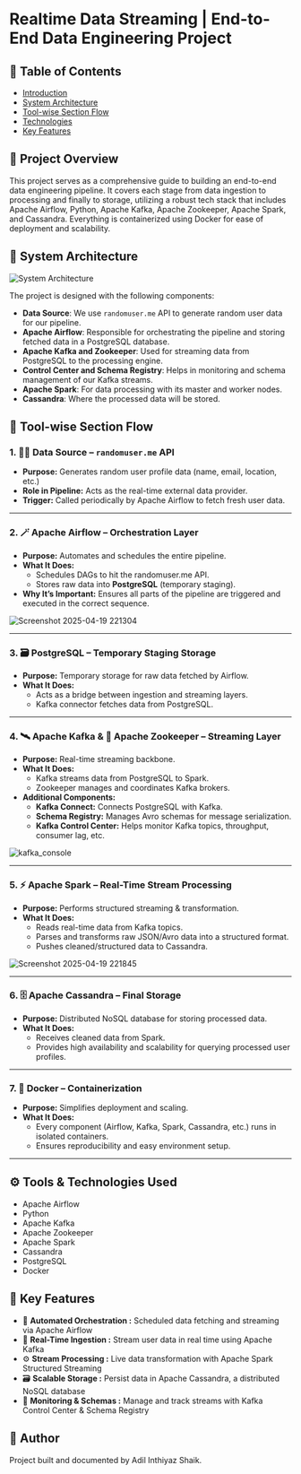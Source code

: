 # Realtime Data Streaming | End-to-End Data Engineering Project

## 📖 Table of Contents
- [Introduction](#Project-Overview)
- [System Architecture](#system-architecture)
- [Tool-wise Section Flow](#what-youll-learn)
- [Technologies](#technologies)
- [Key Features](#key-features)

## 🚀 Project Overview

This project serves as a comprehensive guide to building an end-to-end data engineering pipeline. It covers each stage from data ingestion to processing and finally to storage, utilizing a robust tech stack that includes Apache Airflow, Python, Apache Kafka, Apache Zookeeper, Apache Spark, and Cassandra. Everything is containerized using Docker for ease of deployment and scalability.

## 🧱 System Architecture

![System Architecture](https://github.com/airscholar/e2e-data-engineering/blob/main/Data%20engineering%20architecture.png)

The project is designed with the following components:

- **Data Source**: We use `randomuser.me` API to generate random user data for our pipeline.
- **Apache Airflow**: Responsible for orchestrating the pipeline and storing fetched data in a PostgreSQL database.
- **Apache Kafka and Zookeeper**: Used for streaming data from PostgreSQL to the processing engine.
- **Control Center and Schema Registry**: Helps in monitoring and schema management of our Kafka streams.
- **Apache Spark**: For data processing with its master and worker nodes.
- **Cassandra**: Where the processed data will be stored.

## 🔧 Tool-wise Section Flow

### 1. 🧑‍💻 Data Source – `randomuser.me` API
- **Purpose:** Generates random user profile data (name, email, location, etc.)
- **Role in Pipeline:** Acts as the real-time external data provider.
- **Trigger:** Called periodically by Apache Airflow to fetch fresh user data.

---

### 2. 🪄 Apache Airflow – Orchestration Layer
- **Purpose:** Automates and schedules the entire pipeline.
- **What It Does:**
  - Schedules DAGs to hit the randomuser.me API.
  - Stores raw data into **PostgreSQL** (temporary staging).
- **Why It’s Important:** Ensures all parts of the pipeline are triggered and executed in the correct sequence.

![Screenshot 2025-04-19 221304](https://github.com/user-attachments/assets/32fbc994-ea5e-4862-b99c-386286f41337)


---

### 3. 🗃️ PostgreSQL – Temporary Staging Storage
- **Purpose:** Temporary storage for raw data fetched by Airflow.
- **What It Does:**
  - Acts as a bridge between ingestion and streaming layers.
  - Kafka connector fetches data from PostgreSQL.

---

### 4. 🛰️ Apache Kafka & 🧭 Apache Zookeeper – Streaming Layer
- **Purpose:** Real-time streaming backbone.
- **What It Does:**
  - Kafka streams data from PostgreSQL to Spark.
  - Zookeeper manages and coordinates Kafka brokers.
- **Additional Components:**
  - **Kafka Connect:** Connects PostgreSQL with Kafka.
  - **Schema Registry:** Manages Avro schemas for message serialization.
  - **Kafka Control Center:** Helps monitor Kafka topics, throughput, consumer lag, etc.

![kafka_console](https://github.com/user-attachments/assets/1c956c27-676e-42d4-b1e1-021e1b968171)


---

### 5. ⚡ Apache Spark – Real-Time Stream Processing
- **Purpose:** Performs structured streaming & transformation.
- **What It Does:**
  - Reads real-time data from Kafka topics.
  - Parses and transforms raw JSON/Avro data into a structured format.
  - Pushes cleaned/structured data to Cassandra.
 
![Screenshot 2025-04-19 221845](https://github.com/user-attachments/assets/4096ce3d-88e6-4365-8d70-fc1ef7f8e310)


---

### 6. 🗄️ Apache Cassandra – Final Storage
- **Purpose:** Distributed NoSQL database for storing processed data.
- **What It Does:**
  - Receives cleaned data from Spark.
  - Provides high availability and scalability for querying processed user profiles.

---

### 7. 🐳 Docker – Containerization
- **Purpose:** Simplifies deployment and scaling.
- **What It Does:**
  - Every component (Airflow, Kafka, Spark, Cassandra, etc.) runs in isolated containers.
  - Ensures reproducibility and easy environment setup.

---

## ⚙️ Tools & Technologies Used

- Apache Airflow
- Python
- Apache Kafka
- Apache Zookeeper
- Apache Spark
- Cassandra
- PostgreSQL
- Docker

## 🔑 Key Features
- 🔁 **Automated Orchestration :** Scheduled data fetching and streaming via Apache Airflow
- 📡 **Real-Time Ingestion :** Stream user data in real time using Apache Kafka
- ⚙️ **Stream Processing :** Live data transformation with Apache Spark Structured Streaming
- 🗃️ **Scalable Storage :** Persist data in Apache Cassandra, a distributed NoSQL database
- 🧭 **Monitoring & Schemas :** Manage and track streams with Kafka Control Center & Schema Registry




## 🤝 Author
Project built and documented by Adil Inthiyaz Shaik.
